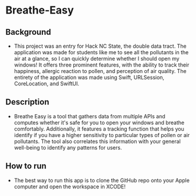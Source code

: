# Breathe-Easy

## Background

- This project was an entry for Hack NC State, the double data tract. The application was made for students like me to see all the pollutants in the air at a glance, so I can quickly determine whether I should open my windows! It offers three prominent features, with the ability to track their happiness, allergic reaction to pollen, and perception of air quality. The entirety of the application was made using Swift, URLSession, CoreLocation, and SwiftUI. 

## Description
- Breathe Easy is a tool that gathers data from multiple APIs and computes whether it's safe for you to open your windows and breathe comfortably. Additionally, it features a tracking function that helps you identify if you have a higher sensitivity to particular types of pollen or air pollutants. The tool also correlates this information with your general well-being to identify any patterns for users.

## How to run

- The best way to run this app is to clone the GitHub repo onto your Apple computer and open the workspace in XCODE!


